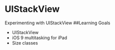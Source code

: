 # UIStackView
Experimenting with UIStackView
##Learning Goals
<ul>
  <li>UIStackView</li>
  <li>iOS 9 multitasking for iPad</li>
  <li>Size classes</li>
</ul>
